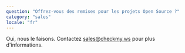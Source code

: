 ```yaml
---
question: "Offrez-vous des remises pour les projets Open Source ?"
category: "sales"
locale: "fr"
---
```


Oui, nous le faisons. Contactez sales@checkmy.ws pour plus d'informations.